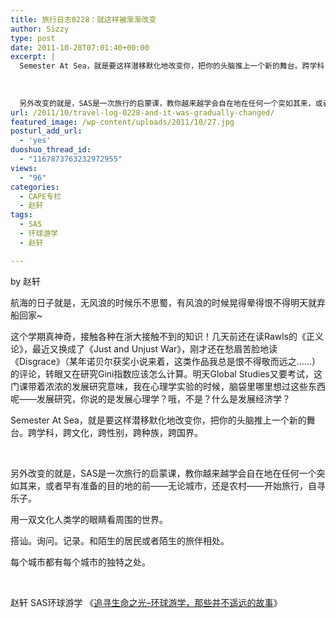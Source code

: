 ```yaml
---
title: 旅行日志0228：就这样被渐渐改变
author: Sizzy
type: post
date: 2011-10-28T07:01:40+00:00
excerpt: |
  Semester At Sea，就是要这样潜移默化地改变你，把你的头脑推上一个新的舞台。跨学科，跨文化，跨性别，跨种族，跨国界。
  
  
  
  另外改变的就是，SAS是一次旅行的启蒙课，教你越来越学会自在地在任何一个突如其来，或者早有准备的目的地的前——无论城市，还是农村——开始旅行，自寻乐子。
url: /2011/10/travel-log-0228-and-it-was-gradually-changed/
featured_image: /wp-content/uploads/2011/10/27.jpg
posturl_add_url:
  - 'yes'
duoshuo_thread_id:
  - "1167873763232972955"
views:
  - "96"
categories:
  - CAPE专栏
  - 赵轩
tags:
  - SAS
  - 环球游学
  - 赵轩

---
```

by 赵轩

航海的日子就是，无风浪的时候乐不思蜀，有风浪的时候晃得晕得恨不得明天就弃船回家~

这个学期真神奇，接触各种在浙大接触不到的知识！几天前还在读Rawls的《正义论》，最近又换成了《Just and Unjust War》，刚才还在愁眉苦脸地读《Disgrace》（某年诺贝尔获奖小说来着，这类作品我总是恨不得敬而远之……）的评论，转眼又在研究Gini指数应该怎么计算。明天Global Studies又要考试，这门课带着浓浓的发展研究意味，我在心理学实验的时候，脑袋里哪里想过这些东西呢——发展研究，你说的是发展心理学？哦，不是？什么是发展经济学？

Semester At Sea，就是要这样潜移默化地改变你，把你的头脑推上一个新的舞台。跨学科，跨文化，跨性别，跨种族，跨国界。

&nbsp;

另外改变的就是，SAS是一次旅行的启蒙课，教你越来越学会自在地在任何一个突如其来，或者早有准备的目的地的前——无论城市，还是农村——开始旅行，自寻乐子。

用一双文化人类学的眼睛看周围的世界。

搭讪。询问。记录。和陌生的居民或者陌生的旅伴相处。

每个城市都有每个城市的独特之处。

&nbsp;

赵轩 SAS环球游学 《[追寻生命之光&#8211;环球游学，那些并不遥远的故事][1]》

 [1]: http://www.capechina.org/2011/07/diaries-zhaoxuan/